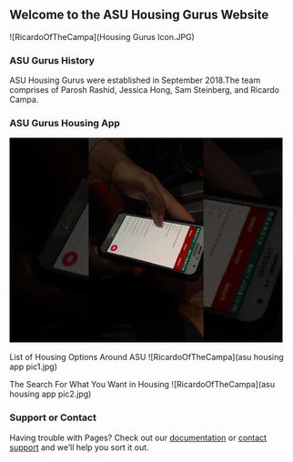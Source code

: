 ## Welcome to the ASU Housing Gurus Website
![RicardoOfTheCampa](Housing Gurus Icon.JPG)

### ASU Gurus History

ASU Housing Gurus were established in September 2018.The team comprises of Parosh Rashid, Jessica Hong, Sam Steinberg, and Ricardo Campa.



### ASU Gurus Housing App
[![This is the MVP1](asuhousinggurusthumbnail.jpg)](https://www.youtube.com/watch?v=dwEN7fCzl1A&feature=youtu.be "My Video")

List of Housing Options Around ASU
![RicardoOfTheCampa](asu housing app pic1.jpg)

The Search For What You Want in Housing
![RicardoOfTheCampa](asu housing app pic2.jpg)


### Support or Contact

Having trouble with Pages? Check out our [documentation](https://help.github.com/categories/github-pages-basics/) or [contact support](https://github.com/contact) and we’ll help you sort it out.
